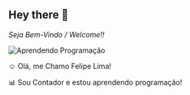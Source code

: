 ## Hey there 👋

*Seja Bem-Vindo / Welcome!!*

![Aprendendo Programação](https://media.discordapp.net/attachments/1228740686459699304/1315382353224400906/89de02db62867c1107fc1562294a2b7d.gif?ex=675734c7&is=6755e347&hm=87c8647c424b47e350f9061c6d0d7221ccb86a29b2bf9f7e07756e3e3c47b83d&=)

:relaxed: Olá, me Chamo Felipe Lima!

:bar_chart: Sou Contador e estou aprendendo programação!
<!--
**eulipson/eulipson** is a ✨ _special_ ✨ repository because its `README.md` (this file) appears on your GitHub profile.

Here are some ideas to get you started:

- 🔭 I’m currently working on ...
- 🌱 I’m currently learning ...
- 👯 I’m looking to collaborate on ...
- 🤔 I’m looking for help with ...
- 💬 Ask me about ...
- 📫 How to reach me: ...
- 😄 Pronouns: ...
- ⚡ Fun fact: ...
-->
